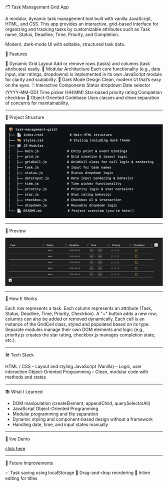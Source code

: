 🗂️ Task Management Grid App

A modular, dynamic task management tool built with vanilla JavaScript, HTML, and CSS. This app provides an interactive, grid-based interface for organizing and tracking tasks by customizable attributes such as Task name, Status, Deadline, Time, Priority, and Completion.


Modern, dark-mode UI with editable, structured task data.

🧩 Features

🧱 Dynamic Grid Layout
Add or remove rows (tasks) and columns (task attributes) easily.
🔧 Modular Architecture
Each core functionality (e.g., date input, star ratings, dropdowns) is implemented in its own JavaScript module for clarity and scalability.
🎨 Dark Mode Design
Clean, modern UI that’s easy on the eyes.
🖱️ Interactive Components
Status dropdown
Date selector (YYYY-MM-DD)
Time picker (HH:MM)
Star-based priority rating
Completion checkbox
🧠 Object-Oriented Codebase
Uses classes and clean separation of concerns for maintainability.

---

📁 Project Structure

![Task Management App ](./assets/project-structure.png)

--- 

📸 Preview

![Task Management App Screenshot](./assets/screenshot.png)

---

🧠 How It Works

Each row represents a task.
Each column represents an attribute (Task, Status, Deadline, Time, Priority, Checkbox).
A "+" button adds a new row; columns can also be added or removed dynamically.
Each cell is an instance of the GridCell class, styled and populated based on its type.
Separate modules manage their own DOM elements and logic (e.g., priority.js creates the star rating, checkbox.js manages completion state, etc.).

---

🛠️ Tech Stack

HTML / CSS – Layout and styling
JavaScript (Vanilla) – Logic, user interaction
Object-Oriented Programming – Clean, modular code with methods and states

---

📚 What I Learned

- DOM manipulation (createElement, appendChild, querySelectorAll)
- JavaScript Object-Oriented Programming
- Modular programming and file separation
- Dynamic styling and component-based design without a framework
- Handling date, time, and input states manually

---
🚀 live Demo

[click here](https://minooshvejdani.github.io/task-management/)

---

🔮 Future Improvements

✅ Task saving using localStorage
🔄 Drag-and-drop reordering
📝 Inline editing for titles
